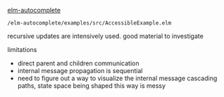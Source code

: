 [elm-autocomplete](https://github.com/thebritican/elm-autocomplete)

`/elm-autocomplete/examples/src/AccessibleExample.elm`

recursive updates are intensively used.
good material to investigate

limitations
- direct parent and children communication
- internal message propagation is sequential
- need to figure out a way to visualize the internal message cascading paths,
state space being shaped this way is messy
